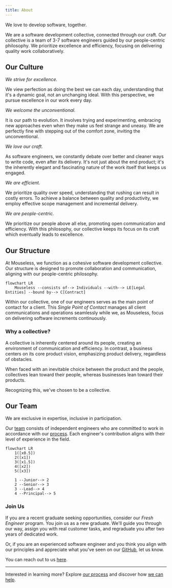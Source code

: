 ```yaml
---
title: About
---
```


We love to develop software, together.

We are a software development collective, connected through our craft. Our
collective is a team of 3-7 software engineers guided by our people-centric
philosophy. We prioritize excellence and efficiency, focusing on delivering
quality work collaboratively.

## Our Culture

_We strive for excellence._

We view perfection as doing the best we can each day, understanding that it's a
dynamic goal, not an unchanging ideal. With this perspective, we pursue
excellence in our work every day.

_We welcome the unconventional._

It is our path to evolution. It involves trying and experimenting, embracing new
approaches even when they make us feel strange and uneasy. We are perfectly fine
with stepping out of the comfort zone, inviting the unconventional.

_We love our craft._

As software engineers, we constantly debate over better and cleaner ways to
write code, even after its delivery. It's not just about the end product; it's
the inherently elegant and fascinating nature of the work itself that keeps us
engaged.

_We are efficient._

We prioritize quality over speed, understanding that rushing can result in
costly errors. To achieve a balance between quality and productivity, we employ
effective scope management and incremental delivery.

_We are people-centric._

We prioritize our people above all else, promoting open communication and
efficiency. With this philosophy, our collective keeps its focus on its craft
which eventually leads to excellence.

## Our Structure

At Mouseless, we function as a cohesive software development collective. Our
structure is designed to promote collaboration and communication, aligning with
our people-centric philosophy.

```mermaid
flowchart LR
    Mouseless --consists of--> Individuals --with--> LE[Legal Entities] --bound by--> C[Contract]
```

Within our collective, one of our engineers serves as the main point of contact
for a client. This _Single Point of Contact_ manages all client communications
and operations seamlessly while we, as Mouseless, focus on delivering software
increments continuously.

### Why a collective?

A collective is inherently centered around its people, creating an environment
of communication and efficiency. In contrast, a business centers on its core
product vision, emphasizing product delivery, regardless of obstacles.

When faced with an inevitable choice between the product and the people,
collectives lean toward their people, whereas businesses lean toward their
products.

Recognizing this, we've chosen to be a collective.

## Our Team

We are exclusive in expertise, inclusive in participation.

Our [team][github-people] consists of independent engineers who are committed to
work in accordance with our [process](./process.md). Each engineer's
contribution aligns with their level of experience in the field.

```mermaid
flowchart LR
    1([x0.5])
    2([x1])
    3([x1.5])
    4([x2])
    5([x3])

    1 --Junior--> 2
    2 --Senior--> 3
    3 --Lead--> 4
    4 --Principal--> 5
```

### Join Us

If you are a recent graduate seeking opportunities, consider our _Fresh
Engineer_ program. You join us as a new graduate. We'll guide you through our
way, assign you with real customer tasks, and regraduate you after two years of
dedicated work.

Or, if you are an experienced software engineer and you think you align with our
principles and appreciate what you've seen on our [GitHub][github], let us know.

You can reach out to us [here][mail].

---

Interested in learning more? Explore [our process](./process.md) and discover
how [we can help](./services.md).

[github-people]: https://github.com/orgs/mouseless/people
[github]: https://github.com/mouseless
[mail]: mailto:connect@mouseless.codes
